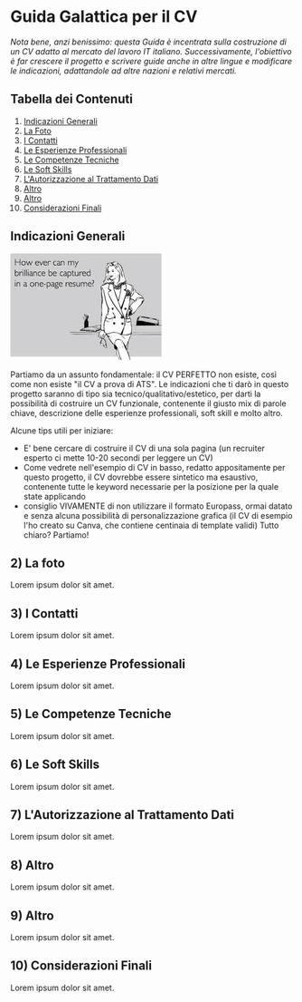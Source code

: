 # Guida Galattica per il CV
*Nota bene, anzi benissimo: questa Guida è incentrata sulla costruzione di un CV adatto al mercato del lavoro IT italiano. Successivamente, l'obiettivo è far crescere il progetto e scrivere guide anche in altre lingue e modificare le indicazioni, adattandole ad altre nazioni e relativi mercati.*

## Tabella dei Contenuti
  1. [Indicazioni Generali](#1-indicazioni-generali)
  2. [La Foto](#2-la-foto)
  3. [I Contatti](#3-i-contatti)
  4. [Le Esperienze Professionali](#4-le-esperienze-professionali)
  5. [Le Competenze Tecniche](#5-le-competenze-tecniche)
  6. [Le Soft Skills](#6-le-soft-skills)
  7. [L'Autorizzazione al Trattamento Dati](#7-lautorizzazione-al-trattamento-dati)
  8. [Altro](#8-altro)
  9. [Altro](#9-altro)
  10. [Considerazioni Finali](#10-considerazioni-finali)

## Indicazioni Generali
![one-page-curriculum-vitae](./assets/images/one-page-curriculum-vitae.jpg)

Partiamo da un assunto fondamentale: il CV PERFETTO non esiste, così come non esiste "il CV a prova di ATS". 
Le indicazioni che ti darò in questo progetto saranno di tipo sia tecnico/qualitativo/estetico, per darti la possibilità di costruire un CV funzionale, contenente il giusto mix di parole chiave, descrizione delle esperienze professionali, soft skill e molto altro.
 
Alcune tips utili per iniziare: 
- E' bene cercare di costruire il CV di una sola pagina (un recruiter esperto ci mette 10-20 secondi per leggere un CV)
- Come vedrete nell'esempio di CV in basso, redatto appositamente per questo progetto, il CV dovrebbe essere sintetico ma esaustivo, contenente tutte le keyword necessarie per la posizione per la quale state applicando
- consiglio VIVAMENTE di non utilizzare il formato Europass, ormai datato e senza alcuna possibilità di personalizzazione grafica (il CV di esempio l'ho creato su Canva, che contiene centinaia di template validi)
Tutto chiaro? Partiamo!

## 2) La foto
Lorem ipsum dolor sit amet.

## 3) I Contatti
Lorem ipsum dolor sit amet.

## 4) Le Esperienze Professionali
Lorem ipsum dolor sit amet.

## 5) Le Competenze Tecniche
Lorem ipsum dolor sit amet.

## 6) Le Soft Skills
Lorem ipsum dolor sit amet.

## 7) L'Autorizzazione al Trattamento Dati
Lorem ipsum dolor sit amet.

## 8) Altro
Lorem ipsum dolor sit amet.

## 9) Altro
Lorem ipsum dolor sit amet.

## 10) Considerazioni Finali
Lorem ipsum dolor sit amet.